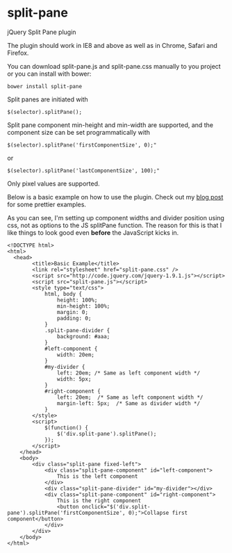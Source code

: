 split-pane
==========

jQuery Split Pane plugin

The plugin should work in IE8 and above as well as in Chrome, Safari and Firefox.

You can download split-pane.js and split-pane.css manually to you project or you can install with bower:

    bower install split-pane

Split panes are initiated with

    $(selector).splitPane();

Split pane component min-height and min-width are supported, and the component size
can be set programmatically with

    $(selector).splitPane('firstComponentSize', 0);"

or

    $(selector).splitPane('lastComponentSize', 100);"

Only pixel values are supported.

Below is a basic example on how to use the plugin. Check out my [blog post](http://www.dreamchain.com/split-pane/) for some prettier examples.

As you can see, I'm setting up component widths and divider position using css, not as options to the JS splitPane function. The reason for this is that I like things to look good even **before** the JavaScript kicks in.

    <!DOCTYPE html>
    <html>
      <head>
    		<title>Basic Example</title>
    		<link rel="stylesheet" href="split-pane.css" />
    		<script src="http://code.jquery.com/jquery-1.9.1.js"></script>
    		<script src="split-pane.js"></script>
    		<style type="text/css">
    			html, body {
    				height: 100%;
    				min-height: 100%;
    				margin: 0;
    				padding: 0;
    			}
    			.split-pane-divider {
    				background: #aaa;
    			}
    			#left-component {
    				width: 20em;
    			}
    			#my-divider {
    				left: 20em; /* Same as left component width */
    				width: 5px;
    			}
    			#right-component {
    				left: 20em;  /* Same as left component width */
    				margin-left: 5px;  /* Same as divider width */
    			}
    		</style>
    		<script>
    			$(function() {
    				$('div.split-pane').splitPane();
    			});
    		</script>
    	</head>
    	<body>
    		<div class="split-pane fixed-left">
    			<div class="split-pane-component" id="left-component">
    				This is the left component
    			</div>
    			<div class="split-pane-divider" id="my-divider"></div>
    			<div class="split-pane-component" id="right-component">
    				This is the right component
                    <button onclick="$('div.split-pane').splitPane('firstComponentSize', 0);">Collapse first component</button>
    			</div>
    		</div>
    	</body>
    </html>
